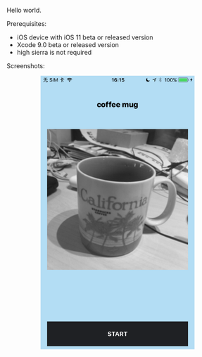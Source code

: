 Hello world.

Prerequisites:

- iOS device with iOS 11 beta or released version
- Xcode 9.0 beta or released version
- high sierra is not required

Screenshots:
<p align="center">
  <img src="https://raw.githubusercontent.com/shawhu/coremldemo/master/screenshots/IMG_0259.PNG" width="350"/>
</p>
